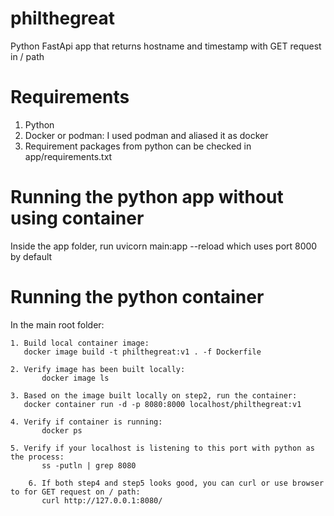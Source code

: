 # philthegreat
Python FastApi app that returns hostname and timestamp with GET request in / path

# Requirements
1. Python
2. Docker or podman: I used podman and aliased it as docker
3. Requirement packages from python can be checked in app/requirements.txt

# Running the python app without using container
Inside the app folder, run uvicorn main:app --reload which uses port 8000 by default

# Running the python container
In the main root folder:

	1. Build local container image:
	   docker image build -t philthegreat:v1 . -f Dockerfile

	2. Verify image has been built locally:
           docker image ls

	3. Based on the image built locally on step2, run the container:
	   docker container run -d -p 8080:8000 localhost/philthegreat:v1

	4. Verify if container is running:
           docker ps

	5. Verify if your localhost is listening to this port with python as the process:
           ss -putln | grep 8080

        6. If both step4 and step5 looks good, you can curl or use browser to for GET request on / path:
           curl http://127.0.0.1:8080/
